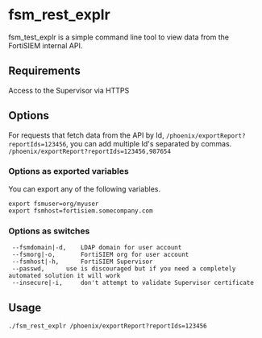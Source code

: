 # fsm_rest_explr
fsm_test_explr is a simple command line tool to view data from the FortiSIEM internal API.

## Requirements
Access to the Supervisor via HTTPS

## Options
For requests that fetch data from the API by Id, `/phoenix/exportReport?reportIds=123456`,
you can add multiple Id's separated by commas.  `/phoenix/exportReport?reportIds=123456,987654`

### Options as exported variables
You can export any of the following variables.
```
export fsmuser=org/myuser
export fsmhost=fortisiem.somecompany.com
```

### Options as switches
     --fsmdomain|-d,	LDAP domain for user account
	 --fsmorg|-o,		FortiSIEM org for user account
	 --fsmhost|-h,		FortiSIEM Supervisor
	 --passwd,		use is discouraged but if you need a completely automated solution it will work
	 --insecure|-i,		don't attempt to validate Supervisor certificate

## Usage
```
./fsm_rest_explr /phoenix/exportReport?reportIds=123456
```

